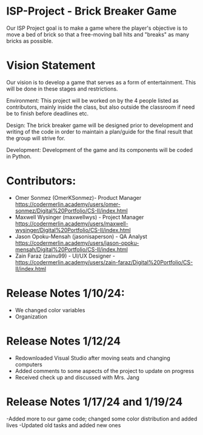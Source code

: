 # ISP-Project - Brick Breaker Game
Our ISP Project goal is to make a game where the player's objective is to move a bed of brick so that a free-moving ball hits and "breaks" as many bricks as possible.
# Vision Statement
Our vision is to develop a game that serves as a form of entertainment. This will be done in these stages and restrictions.

Environment:
This project will be worked on by the 4 people listed as contributors, mainly inside the class, but also outside the classroom if need be to finish before deadlines etc.

Design:
The brick breaker game will be designed prior to development and writing of the code in order to maintain a plan/guide for the final result that the group will strive for.

Development:
Development of the game and its components will be coded in Python.
# Contributors:
- Omer Sonmez (OmerKSonmez)- Product Manager https://codermerlin.academy/users/omer-sonmez/Digital%20Portfolio/CS-II/index.html 
- Maxwell Wysinger (maxwellwys) - Project Manager https://codermerlin.academy/users/maxwell-wysinger/Digital%20Portfolio/CS-II/index.html
- Jason Opoku-Mensah (jasonisaperson) - QA Analyst https://codermerlin.academy/users/jason-opoku-mensah/Digital%20Portfolio/CS-II/index.html
- Zain Faraz (zainu99) - UI/UX Designer - https://codermerlin.academy/users/zain-faraz/Digital%20Portfolio/CS-II/index.html

# Release Notes 1/10/24:  
- We changed color variables
- Organization
# Release Notes 1/12/24
- Redownloaded Visual Studio after moving seats and changing computers
- Added comments to some aspects of the project to update on progress
- Received check up and discussed with Mrs. Jang
# Release Notes 1/17/24 and 1/19/24
-Added more to our game code; changed some color distribution and added lives 
-Updated old tasks and added new ones
  

